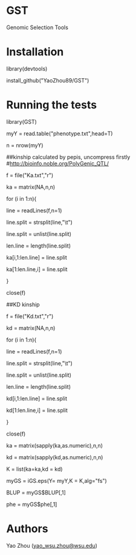 # GST
Genomic Selection Tools

# Installation

library(devtools)

install_github("YaoZhou89/GST")

# Running the tests

library(GST)

myY = read.table("phenotype.txt",head=T)

n = nrow(myY)

##kinship calculated by pepis, uncompress firstly
#http://bioinfo.noble.org/PolyGenic_QTL/

f = file("Ka.txt","r")

ka = matrix(NA,n,n)

for (i in 1:n){

  line = readLines(f,n=1)
  
  line.split = strsplit(line,"\t")
  
  line.split = unlist(line.split)
  
  len.line = length(line.split)
  
  ka[i,1:len.line] = line.split
  
  ka[1:len.line,i] = line.split
  
}

close(f)

##KD kinship

f = file("Kd.txt","r")

kd = matrix(NA,n,n)

for (i in 1:n){

  line = readLines(f,n=1)
  
  line.split = strsplit(line,"\t")
  
  line.split = unlist(line.split)
  
  len.line = length(line.split)
  
  kd[i,1:len.line] = line.split
  
  kd[1:len.line,i] = line.split
  
}

close(f)

ka = matrix(sapply(ka,as.numeric),n,n)

kd = matrix(sapply(kd,as.numeric),n,n)

K = list(ka=ka,kd = kd)

myGS = iGS.eps(Y= myY,K = K,alg="fs")

BLUP =  myGS$BLUP[,1]

phe = myGS$phe[,1]

# Authors
Yao Zhou (yao_wsu.zhou@wsu.edu)
